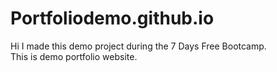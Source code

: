 # Portfoliodemo.github.io
Hi I made this demo project during the 7 Days Free Bootcamp.
</br>
This is demo portfolio website.

